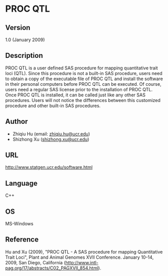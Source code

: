# PROC QTL

## Version
1.0 (January 2009)

## Description
PROC QTL is a user defined SAS procedure for mapping quantitative trait loci (QTL). Since this procedure is not a built-in SAS procedure, users need to obtain a copy of the executable file of PROC QTL and install the software in their personal computers before PROC QTL can be executed. Of course, users need a regular SAS license prior to the installation of PROC QTL. Once PROC QTL is installed, it can be called just like any other SAS procedures. Users will not notice the differences between this customized procedure and other built-in SAS procedures.

## Author
* Zhiqiu Hu (email: zhiqiu.hu@ucr.edu)
* Shizhong Xu (shizhong.xu@ucr.edu)

## URL
http://www.statgen.ucr.edu/software.html

## Language
C++

## OS
MS-Windows

## Reference
Hu and Xu (2009), "PROC QTL - A SAS procedure for mapping Quantitative Trait Loci", Plant and Animal Genomes XVII Conference. January 10-14, 2009, San Diego, California (http://www.intl-pag.org/17/abstracts/C02_PAGXVII_854.html).